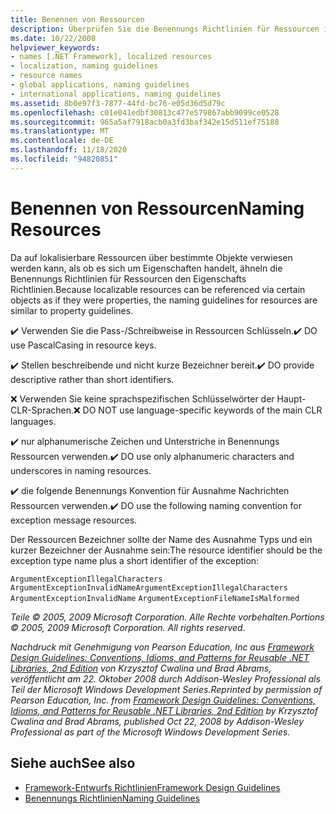 ```yaml
---
title: Benennen von Ressourcen
description: Überprüfen Sie die Benennungs Richtlinien für Ressourcen in .net, die den Richtlinien für Benennungs Eigenschaften ähneln.
ms.date: 10/22/2008
helpviewer_keywords:
- names [.NET Framework], localized resources
- localization, naming guidelines
- resource names
- global applications, naming guidelines
- international applications, naming guidelines
ms.assetid: 8b0e97f3-7877-44fd-bc76-e05d36d5d79c
ms.openlocfilehash: c01e041edbf30813c477e579867abb9099ce0528
ms.sourcegitcommit: 965a5af7918acb0a3fd3baf342e15d511ef75188
ms.translationtype: MT
ms.contentlocale: de-DE
ms.lasthandoff: 11/18/2020
ms.locfileid: "94820851"
---
```

# <a name="naming-resources"></a><span data-ttu-id="608a0-103">Benennen von Ressourcen</span><span class="sxs-lookup"><span data-stu-id="608a0-103">Naming Resources</span></span>
<span data-ttu-id="608a0-104">Da auf lokalisierbare Ressourcen über bestimmte Objekte verwiesen werden kann, als ob es sich um Eigenschaften handelt, ähneln die Benennungs Richtlinien für Ressourcen den Eigenschafts Richtlinien.</span><span class="sxs-lookup"><span data-stu-id="608a0-104">Because localizable resources can be referenced via certain objects as if they were properties, the naming guidelines for resources are similar to property guidelines.</span></span>

 <span data-ttu-id="608a0-105">✔️ Verwenden Sie die Pass-/Schreibweise in Ressourcen Schlüsseln.</span><span class="sxs-lookup"><span data-stu-id="608a0-105">✔️ DO use PascalCasing in resource keys.</span></span>

 <span data-ttu-id="608a0-106">✔️ Stellen beschreibende und nicht kurze Bezeichner bereit.</span><span class="sxs-lookup"><span data-stu-id="608a0-106">✔️ DO provide descriptive rather than short identifiers.</span></span>

 <span data-ttu-id="608a0-107">❌ Verwenden Sie keine sprachspezifischen Schlüsselwörter der Haupt-CLR-Sprachen.</span><span class="sxs-lookup"><span data-stu-id="608a0-107">❌ DO NOT use language-specific keywords of the main CLR languages.</span></span>

 <span data-ttu-id="608a0-108">✔️ nur alphanumerische Zeichen und Unterstriche in Benennungs Ressourcen verwenden.</span><span class="sxs-lookup"><span data-stu-id="608a0-108">✔️ DO use only alphanumeric characters and underscores in naming resources.</span></span>

 <span data-ttu-id="608a0-109">✔️ die folgende Benennungs Konvention für Ausnahme Nachrichten Ressourcen verwenden.</span><span class="sxs-lookup"><span data-stu-id="608a0-109">✔️ DO use the following naming convention for exception message resources.</span></span>

 <span data-ttu-id="608a0-110">Der Ressourcen Bezeichner sollte der Name des Ausnahme Typs und ein kurzer Bezeichner der Ausnahme sein:</span><span class="sxs-lookup"><span data-stu-id="608a0-110">The resource identifier should be the exception type name plus a short identifier of the exception:</span></span>

 <span data-ttu-id="608a0-111">`ArgumentExceptionIllegalCharacters` `ArgumentExceptionInvalidName`</span><span class="sxs-lookup"><span data-stu-id="608a0-111">`ArgumentExceptionIllegalCharacters` `ArgumentExceptionInvalidName`</span></span>
 `ArgumentExceptionFileNameIsMalformed`

 <span data-ttu-id="608a0-112">*Teile © 2005, 2009 Microsoft Corporation. Alle Rechte vorbehalten.*</span><span class="sxs-lookup"><span data-stu-id="608a0-112">*Portions © 2005, 2009 Microsoft Corporation. All rights reserved.*</span></span>

 <span data-ttu-id="608a0-113">*Nachdruck mit Genehmigung von Pearson Education, Inc aus [Framework Design Guidelines: Conventions, Idioms, and Patterns for Reusable .NET Libraries, 2nd Edition](https://www.informit.com/store/framework-design-guidelines-conventions-idioms-and-9780321545619) von Krzysztof Cwalina und Brad Abrams, veröffentlicht am 22. Oktober 2008 durch Addison-Wesley Professional als Teil der Microsoft Windows Development Series.*</span><span class="sxs-lookup"><span data-stu-id="608a0-113">*Reprinted by permission of Pearson Education, Inc. from [Framework Design Guidelines: Conventions, Idioms, and Patterns for Reusable .NET Libraries, 2nd Edition](https://www.informit.com/store/framework-design-guidelines-conventions-idioms-and-9780321545619) by Krzysztof Cwalina and Brad Abrams, published Oct 22, 2008 by Addison-Wesley Professional as part of the Microsoft Windows Development Series.*</span></span>

## <a name="see-also"></a><span data-ttu-id="608a0-114">Siehe auch</span><span class="sxs-lookup"><span data-stu-id="608a0-114">See also</span></span>

- [<span data-ttu-id="608a0-115">Framework-Entwurfs Richtlinien</span><span class="sxs-lookup"><span data-stu-id="608a0-115">Framework Design Guidelines</span></span>](index.md)
- [<span data-ttu-id="608a0-116">Benennungs Richtlinien</span><span class="sxs-lookup"><span data-stu-id="608a0-116">Naming Guidelines</span></span>](naming-guidelines.md)

